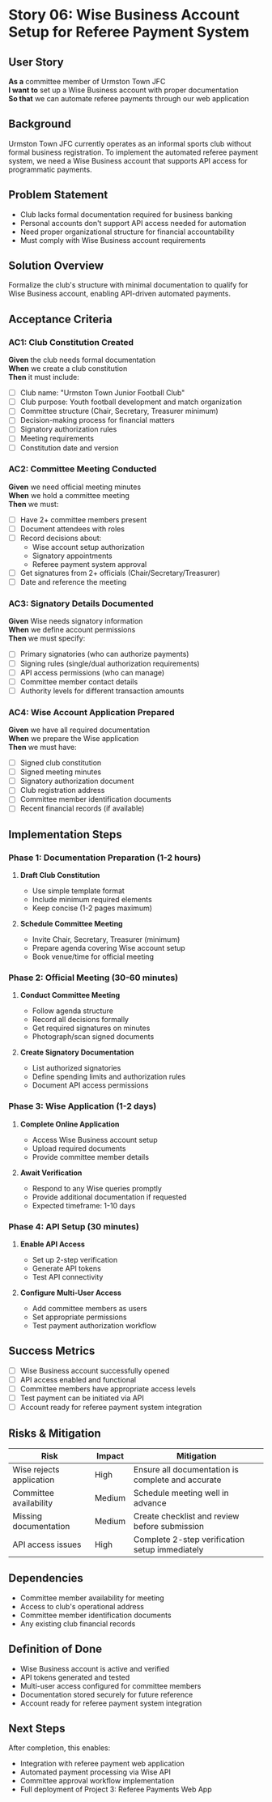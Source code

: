 # Story 06: Wise Business Account Setup for Referee Payment System

## User Story
**As a** committee member of Urmston Town JFC  
**I want to** set up a Wise Business account with proper documentation  
**So that** we can automate referee payments through our web application

## Background
Urmston Town JFC currently operates as an informal sports club without formal business registration. To implement the automated referee payment system, we need a Wise Business account that supports API access for programmatic payments.

## Problem Statement
- Club lacks formal documentation required for business banking
- Personal accounts don't support API access needed for automation
- Need proper organizational structure for financial accountability
- Must comply with Wise Business account requirements

## Solution Overview
Formalize the club's structure with minimal documentation to qualify for Wise Business account, enabling API-driven automated payments.

## Acceptance Criteria

### AC1: Club Constitution Created
**Given** the club needs formal documentation  
**When** we create a club constitution  
**Then** it must include:
- [ ] Club name: "Urmston Town Junior Football Club"
- [ ] Club purpose: Youth football development and match organization
- [ ] Committee structure (Chair, Secretary, Treasurer minimum)
- [ ] Decision-making process for financial matters
- [ ] Signatory authorization rules
- [ ] Meeting requirements
- [ ] Constitution date and version

### AC2: Committee Meeting Conducted
**Given** we need official meeting minutes  
**When** we hold a committee meeting  
**Then** we must:
- [ ] Have 2+ committee members present
- [ ] Document attendees with roles
- [ ] Record decisions about:
  - Wise account setup authorization
  - Signatory appointments
  - Referee payment system approval
- [ ] Get signatures from 2+ officials (Chair/Secretary/Treasurer)
- [ ] Date and reference the meeting

### AC3: Signatory Details Documented
**Given** Wise needs signatory information  
**When** we define account permissions  
**Then** we must specify:
- [ ] Primary signatories (who can authorize payments)
- [ ] Signing rules (single/dual authorization requirements)
- [ ] API access permissions (who can manage)
- [ ] Committee member contact details
- [ ] Authority levels for different transaction amounts

### AC4: Wise Account Application Prepared
**Given** we have all required documentation  
**When** we prepare the Wise application  
**Then** we must have:
- [ ] Signed club constitution
- [ ] Signed meeting minutes
- [ ] Signatory authorization document
- [ ] Club registration address
- [ ] Committee member identification documents
- [ ] Recent financial records (if available)

## Implementation Steps

### Phase 1: Documentation Preparation (1-2 hours)
1. **Draft Club Constitution**
   - Use simple template format
   - Include minimum required elements
   - Keep concise (1-2 pages maximum)

2. **Schedule Committee Meeting**
   - Invite Chair, Secretary, Treasurer (minimum)
   - Prepare agenda covering Wise account setup
   - Book venue/time for official meeting

### Phase 2: Official Meeting (30-60 minutes)
1. **Conduct Committee Meeting**
   - Follow agenda structure
   - Record all decisions formally
   - Get required signatures on minutes
   - Photograph/scan signed documents

2. **Create Signatory Documentation**
   - List authorized signatories
   - Define spending limits and authorization rules
   - Document API access permissions

### Phase 3: Wise Application (1-2 days)
1. **Complete Online Application**
   - Access Wise Business account setup
   - Upload required documents
   - Provide committee member details

2. **Await Verification**
   - Respond to any Wise queries promptly
   - Provide additional documentation if requested
   - Expected timeframe: 1-10 days

### Phase 4: API Setup (30 minutes)
1. **Enable API Access**
   - Set up 2-step verification
   - Generate API tokens
   - Test API connectivity

2. **Configure Multi-User Access**
   - Add committee members as users
   - Set appropriate permissions
   - Test payment authorization workflow

## Success Metrics
- [ ] Wise Business account successfully opened
- [ ] API access enabled and functional
- [ ] Committee members have appropriate access levels
- [ ] Test payment can be initiated via API
- [ ] Account ready for referee payment system integration

## Risks & Mitigation
| Risk | Impact | Mitigation |
|------|---------|------------|
| Wise rejects application | High | Ensure all documentation is complete and accurate |
| Committee availability | Medium | Schedule meeting well in advance |
| Missing documentation | Medium | Create checklist and review before submission |
| API access issues | High | Complete 2-step verification setup immediately |

## Dependencies
- Committee member availability for meeting
- Access to club's operational address
- Committee member identification documents
- Any existing club financial records

## Definition of Done
- Wise Business account is active and verified
- API tokens generated and tested
- Multi-user access configured for committee members
- Documentation stored securely for future reference
- Account ready for referee payment system integration

## Next Steps
After completion, this enables:
- Integration with referee payment web application
- Automated payment processing via Wise API
- Committee approval workflow implementation
- Full deployment of Project 3: Referee Payments Web App